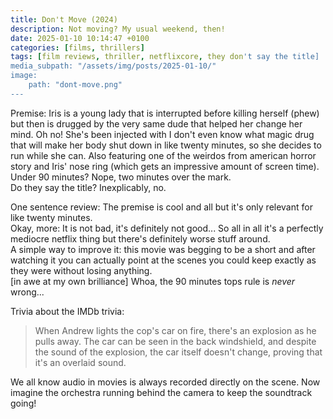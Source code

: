 ```yaml
---
title: Don't Move (2024)
description: Not moving? My usual weekend, then!
date: 2025-01-10 10:14:47 +0100
categories: [films, thrillers]
tags: [film reviews, thriller, netflixcore, they don't say the title]
media_subpath: "/assets/img/posts/2025-01-10/"
image:
    path: "dont-move.png"
---
```

<span class="reviewsection">Premise:</span> Iris is a young lady that is interrupted before killing herself (phew) but then is drugged by the very same dude that helped her change her mind. Oh no! She's been injected with I don't even know what magic drug that will make her body shut down in like twenty minutes, so she decides to run while she can. Also featuring one of the weirdos from american horror story and Iris' nose ring (which gets an impressive amount of screen time).<br/>
<span class="reviewsection">Under 90 minutes?</span> Nope, two minutes over the mark.<br/>
<span class="reviewsection">Do they say the title?</span> Inexplicably, no.

<span class="reviewsection">One sentence review:</span> The premise is cool and all but it's only relevant for like twenty minutes.<br/>
<span class="reviewsection">Okay, more:</span> It is not bad, it's definitely not good... So all in all it's a perfectly mediocre netflix thing but there's definitely worse stuff around.<br/>
<span class="reviewsection">A simple way to improve it:</span> this movie was begging to be a short and after watching it you can actually point at the scenes you could keep exactly as they were without losing anything.<br/>[in awe at my own brilliance] Whoa, the 90 minutes tops rule is *never* wrong...

<span class="reviewsection">Trivia about the IMDb trivia:</span>
> When Andrew lights the cop's car on fire, there's an explosion as he pulls away. The car can be seen in the back windshield, and despite the sound of the explosion, the car itself doesn't change, proving that it's an overlaid sound.

We all know audio in movies is always recorded directly on the scene. Now imagine the orchestra running behind the camera to keep the soundtrack going!
